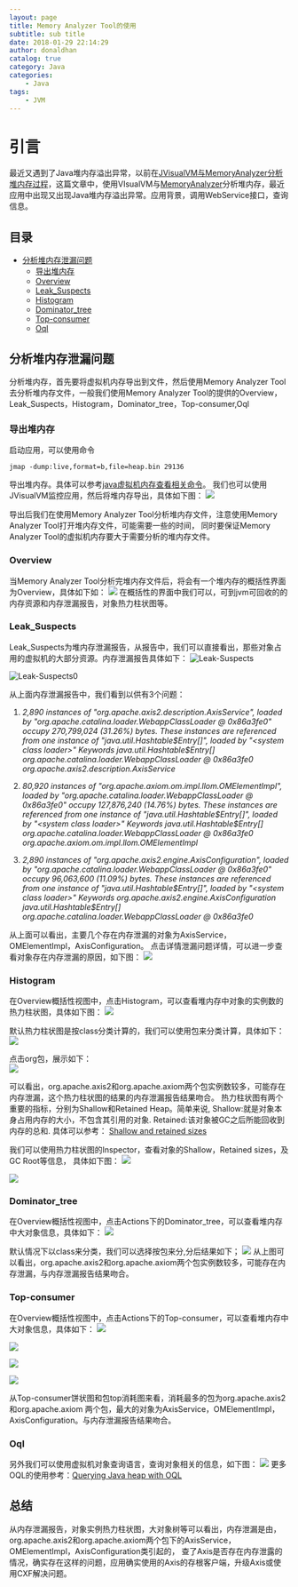 ```yaml
---
layout: page
title: Memory Analyzer Tool的使用
subtitle: sub title
date: 2018-01-29 22:14:29
author: donaldhan
catalog: true
category: Java
categories:
    - Java
tags:
    - JVM
---
```


# 引言
最近又遇到了Java堆内存溢出异常，以前在[JVisualVM与MemoryAnalyzer分析堆内存过程][]，这篇文章中，使用VIsualVM与[MemoryAnalyzer][]分析堆内存，最近应用中出现又出现Java堆内存溢出异常。应用背景，调用WebService接口，查询信息。

## 目录
* [分析堆内存泄漏问题](#分析堆内存泄漏问题)
    * [导出堆内存](#导出堆内存)
    * [Overview](#overview)
    * [Leak_Suspects](#leak_suspects)
    * [Histogram](#histogram)
    * [Dominator_tree](#dominator_tree)
    * [Top-consumer](#top-consumer)
    * [Oql](#oql)  

## 分析堆内存泄漏问题
分析堆内存，首先要将虚拟机内存导出到文件，然后使用Memory Analyzer Tool去分析堆内存文件，一般我们使用Memory Analyzer Tool的提供的Overview，Leak_Suspects，Histogram，Dominator_tree，Top-consumer,Oql

### 导出堆内存
启动应用，可以使用命令
```
jmap -dump:live,format=b,file=heap.bin 29136  
```
导出堆内存。具体可以参考[java虚拟机内存查看相关命令][]。
我们也可以使用JVisualVM监控应用，然后将堆内存导出，具体如下图：
![](/image/memory-analyzer/Java-VisualVm.png)

导出后我们在使用Memory Analyzer Tool分析堆内存文件，注意使用Memory Analyzer Tool打开堆内存文件，可能需要一些的时间，
同时要保证Memory Analyzer Tool的虚拟机内存要大于需要分析的堆内存文件。

### Overview
当Memory Analyzer Tool分析完堆内存文件后，将会有一个堆内存的概括性界面为Overview，具体如下如：
![](/image/memory-analyzer/overview.png)
在概括性的界面中我们可以，可到jvm可回收的的内存资源和内存泄漏报告，对象热力柱状图等。

### Leak_Suspects
Leak_Suspects为堆内存泄漏报告，从报告中，我们可以直接看出，那些对象占用的虚拟机的大部分资源。内存泄漏报告具体如下：
![Leak-Suspects](/image/memory-analyzer/Leak-Suspects.png)

![Leak-Suspects0](/image/memory-analyzer/Leak-Suspects0.png)

从上面内存泄漏报告中，我们看到以供有3个问题：
1. *2,890 instances of "org.apache.axis2.description.AxisService", loaded by "org.apache.catalina.loader.WebappClassLoader @ 0x86a3fe0" occupy 270,799,024 (31.26%) bytes. These instances are referenced from one instance of "java.util.Hashtable$Entry[]", loaded by "<system class loader>"  
Keywords
java.util.Hashtable$Entry[]
org.apache.catalina.loader.WebappClassLoader @ 0x86a3fe0
org.apache.axis2.description.AxisService*

2. *80,920 instances of "org.apache.axiom.om.impl.llom.OMElementImpl", loaded by "org.apache.catalina.loader.WebappClassLoader @ 0x86a3fe0" occupy 127,876,240 (14.76%) bytes. These instances are referenced from one instance of "java.util.Hashtable$Entry[]", loaded by "<system class loader>"   
Keywords
java.util.Hashtable$Entry[]
org.apache.catalina.loader.WebappClassLoader @ 0x86a3fe0   
org.apache.axiom.om.impl.llom.OMElementImpl*

3. *2,890 instances of "org.apache.axis2.engine.AxisConfiguration", loaded by "org.apache.catalina.loader.WebappClassLoader @ 0x86a3fe0" occupy 96,063,600 (11.09%) bytes. These instances are referenced from one instance of "java.util.Hashtable$Entry[]", loaded by "<system class loader>"  
Keywords
org.apache.axis2.engine.AxisConfiguration
java.util.Hashtable$Entry[]
org.apache.catalina.loader.WebappClassLoader @ 0x86a3fe0*

从上面可以看出，主要几个存在内存泄漏的对象为AxisService，OMElementImpl，AxisConfiguration。
点击详情泄漏问题详情，可以进一步查看对象存在内存泄漏的原因，如下图：
![](/image/memory-analyzer/Leak-Suspects1.png)



### Histogram
在Overview概括性视图中，点击Histogram，可以查看堆内存中对象的实例数的热力柱状图，具体如下图：
![](/image/memory-analyzer/Histogram-group-class.png)

默认热力柱状图是按class分类计算的，我们可以使用包来分类计算，具体如下：
![](/image/memory-analyzer/Histogram-group-package.png)

点击org包，展示如下：  
![](/image/memory-analyzer/Histogram-group-package1.png)

可以看出，org.apache.axis2和org.apache.axiom两个包实例数较多，可能存在内存泄漏，这个热力柱状图的结果的内存泄漏报告结果吻合。
热力柱状图有两个重要的指标，分别为Shallow和Retained Heap。简单来说,
Shallow:就是对象本身占用内存的大小，不包含其引用的对象.
Retained:该对象被GC之后所能回收到内存的总和.
具体可以参考：
[Shallow and retained sizes][]

[Shallow and retained sizes]:https://www.yourkit.com/docs/java/help/sizes.jsp "Shallow and retained sizes"

我们可以使用热力柱状图的Inspector，查看对象的Shallow，Retained sizes，及GC Root等信息，
具体如下图：
![](/image/memory-analyzer/Histogram-inspector.png)  

![](/image/memory-analyzer/Histogram-inspector1.png)

### Dominator_tree
在Overview概括性视图中，点击Actions下的Dominator_tree，可以查看堆内存中大对象信息，具体如下：
![](/image/memory-analyzer/dominator-tree.png)

默认情况下以class来分类，我们可以选择按包来分,分后结果如下；
![](/image/memory-analyzer/dominator-tree-group-package.png)
从上图可以看出，org.apache.axis2和org.apache.axiom两个包实例数较多，可能存在内存泄漏，与内存泄漏报告结果吻合。

### Top-consumer
在Overview概括性视图中，点击Actions下的Top-consumer，可以查看堆内存中大对象信息，具体如下：
![](/image/memory-analyzer/top-consumer1.png)

![](/image/memory-analyzer/top-consumer2.png)


![](/image/memory-analyzer/top-consumer3.png)

![](/image/memory-analyzer/top-consumer4.png)

从Top-consumer饼状图和包top消耗图来看，消耗最多的包为org.apache.axis2和org.apache.axiom
两个包，最大的对象为AxisService，OMElementImpl，AxisConfiguration。与内存泄漏报告结果吻合。
### Oql
另外我们可以使用虚拟机对象查询语言，查询对象相关的信息，如下图：
![](/image/memory-analyzer/oql.png)
更多OQL的使用参考：[Querying Java heap with OQL][]


[Querying Java heap with OQL]:https://blogs.oracle.com/sundararajan/querying-java-heap-with-oql "Querying Java heap with OQL"

## 总结
从内存泄漏报告，对象实例热力柱状图，大对象树等可以看出，内存泄漏是由，org.apache.axis2和org.apache.axiom两个包下的AxisService，OMElementImpl，AxisConfiguration类引起的，
查了Axis是否存在内存泄露的情况，确实存在这样的问题，应用确实使用的Axis的存根客户端，升级Axis或使用CXF解决问题。

[JVisualVM与MemoryAnalyzer分析堆内存过程]:http://donald-draper.iteye.com/blog/2359052 "JVisualVM与MemoryAnalyzer分析堆内存过程"
[java虚拟机内存查看相关命令]:http://donald-draper.iteye.com/blog/2358771 "java虚拟机内存查看相关命令"
[MemoryAnalyzer]:http://wiki.eclipse.org/MemoryAnalyzer#HPROF_dumps_from_Sun_Virtual_Machines "Memory Analyzer Tool"

